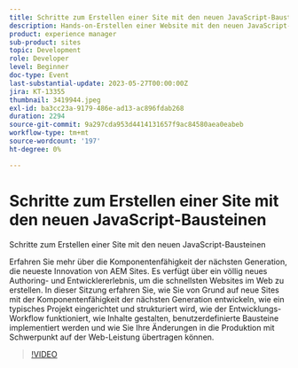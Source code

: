 ```yaml
---
title: Schritte zum Erstellen einer Site mit den neuen JavaScript-Bausteinen
description: Hands-on-Erstellen einer Website mit den neuen JavaScript-BausteinenErfahren Sie mehr über die Komponentenfähigkeit der nächsten Generation, die neueste Innovation von AEM Sites. Es verfügt über ein völlig neues Authoring- und Entwicklererlebnis, um die schnellsten Websites im Web zu erstellen. In dieser Sitzung erfahren Sie, wie Sie von Grund auf neue Sites mit der Komponentenfähigkeit der nächsten Generation entwickeln, wie ein typisches Projekt eingerichtet und strukturiert wird, wie der Entwicklungs-Workflow funktioniert, wie Inhalte gestalten, benutzerdefinierte Bausteine implementiert werden und wie Sie Ihre Änderungen in die Produktion mit Schwerpunkt auf der Web-Leistung übertragen können.
product: experience manager
sub-product: sites
topic: Development
role: Developer
level: Beginner
doc-type: Event
last-substantial-update: 2023-05-27T00:00:00Z
jira: KT-13355
thumbnail: 3419944.jpeg
exl-id: ba3cc23a-9179-486e-ad13-ac896fdab268
duration: 2294
source-git-commit: 9a297cda953d4414131657f9ac84580aea0eabeb
workflow-type: tm+mt
source-wordcount: '197'
ht-degree: 0%

---
```


# Schritte zum Erstellen einer Site mit den neuen JavaScript-Bausteinen

Schritte zum Erstellen einer Site mit den neuen JavaScript-Bausteinen

Erfahren Sie mehr über die Komponentenfähigkeit der nächsten Generation, die neueste Innovation von AEM Sites. Es verfügt über ein völlig neues Authoring- und Entwicklererlebnis, um die schnellsten Websites im Web zu erstellen. In dieser Sitzung erfahren Sie, wie Sie von Grund auf neue Sites mit der Komponentenfähigkeit der nächsten Generation entwickeln, wie ein typisches Projekt eingerichtet und strukturiert wird, wie der Entwicklungs-Workflow funktioniert, wie Inhalte gestalten, benutzerdefinierte Bausteine implementiert werden und wie Sie Ihre Änderungen in die Produktion mit Schwerpunkt auf der Web-Leistung übertragen können.

>[!VIDEO](https://video.tv.adobe.com/v/3419944/?learn=on)
